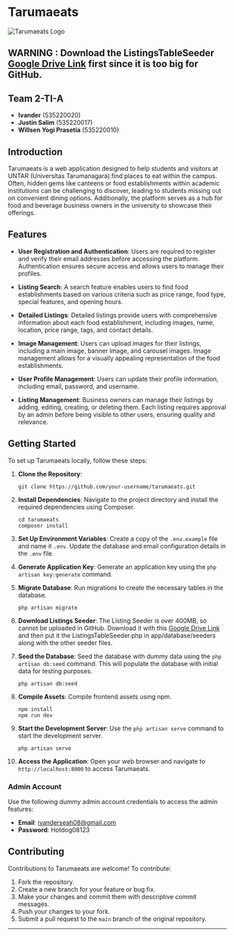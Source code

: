 # Tarumaeats

![Tarumaeats Logo](https://repobeats.axiom.co/api/embed/ab2c52d0a0f2dff05a8852fbe84cff4edf25bf71.svg)

## WARNING : Download the ListingsTableSeeder [Google Drive Link](https://drive.google.com/file/d/1628aJnRVDmIg4hOBlVpYcBAZ8H_Qweph/view?usp=sharing) first since it is too big for GitHub.

## Team 2-TI-A
- **Ivander** (535220020)
- **Justin Salim** (535220017)
- **Willsen Yogi Prasetia** (535220010)

## Introduction

Tarumaeats is a web application designed to help students and visitors at UNTAR (Universitas Tarumanagara) find places to eat within the campus. Often, hidden gems like canteens or food establishments within academic institutions can be challenging to discover, leading to students missing out on convenient dining options. Additionally, the platform serves as a hub for food and beverage business owners in the university to showcase their offerings.

## Features

- **User Registration and Authentication**: Users are required to register and verify their email addresses before accessing the platform. Authentication ensures secure access and allows users to manage their profiles.
  
- **Listing Search**: A search feature enables users to find food establishments based on various criteria such as price range, food type, special features, and opening hours.
  
- **Detailed Listings**: Detailed listings provide users with comprehensive information about each food establishment, including images, name, location, price range, tags, and contact details.
  
- **Image Management**: Users can upload images for their listings, including a main image, banner image, and carousel images. Image management allows for a visually appealing representation of the food establishments.
  
- **User Profile Management**: Users can update their profile information, including email, password, and username.
  
- **Listing Management**: Business owners can manage their listings by adding, editing, creating, or deleting them. Each listing requires approval by an admin before being visible to other users, ensuring quality and relevance.

## Getting Started

To set up Tarumaeats locally, follow these steps:

1. **Clone the Repository**: 
   ```
   git clone https://github.com/your-username/tarumaeats.git
   ```

2. **Install Dependencies**: Navigate to the project directory and install the required dependencies using Composer.
   ```
   cd tarumaeats
   composer install
   ```

3. **Set Up Environment Variables**: Create a copy of the `.env.example` file and name it `.env`. Update the database and email configuration details in the `.env` file.

4. **Generate Application Key**: Generate an application key using the `php artisan key:generate` command.

5. **Migrate Database**: Run migrations to create the necessary tables in the database.
   ```
   php artisan migrate
   ```
6. **Download Listings Seeder**: The Listing Seeder is over 400MB, so cannot be uploaded in GitHub. Download it with this [Google Drive Link](https://drive.google.com/file/d/1628aJnRVDmIg4hOBlVpYcBAZ8H_Qweph/view?usp=sharing) and then put it the ListingsTableSeeder.php in app/database/seeders along with the other seeder files.

7. **Seed the Database**: Seed the database with dummy data using the `php artisan db:seed` command. This will populate the database with initial data for testing purposes.
   ```
   php artisan db:seed
   ```

8. **Compile Assets**: Compile frontend assets using npm.
   ```
   npm install
   npm run dev
   ```

9. **Start the Development Server**: Use the `php artisan serve` command to start the development server.
   ```
   php artisan serve
   ```

10. **Access the Application**: Open your web browser and navigate to `http://localhost:8000` to access Tarumaeats.

### Admin Account
Use the following dummy admin account credentials to access the admin features:
- **Email**: ivanderseah08@gmail.com
- **Password**: Hotdog08123

## Contributing

Contributions to Tarumaeats are welcome! To contribute:

1. Fork the repository.
2. Create a new branch for your feature or bug fix.
3. Make your changes and commit them with descriptive commit messages.
4. Push your changes to your fork.
5. Submit a pull request to the `main` branch of the original repository.

---
